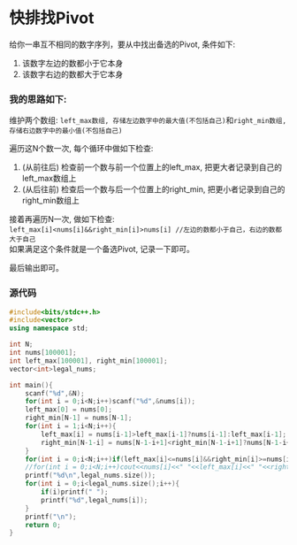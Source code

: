 # 快排找Pivot
  
给你一串互不相同的数字序列，要从中找出备选的Pivot, 条件如下:  
1. 该数字左边的数都小于它本身  
2. 该数字右边的数都大于它本身  
  
### 我的思路如下:  

维护两个数组: ```left_max数组, 存储左边数字中的最大值(不包括自己)```和```right_min数组, 存储右边数字中的最小值(不包括自己)```  
  
遍历这N个数一次, 每个循环中做如下检查:  
1. (从前往后) 检查前一个数与前一个位置上的left_max, 把更大者记录到自己的left_max数组上  
2. (从后往前) 检查后一个数与后一个位置上的right_min, 把更小者记录到自己的right_min数组上  
  
接着再遍历N一次, 做如下检查:  
```left_max[i]<nums[i]&&right_min[i]>nums[i] //左边的数都小于自己，右边的数都大于自己```  
如果满足这个条件就是一个备选Pivot, 记录一下即可。  
  
最后输出即可。
  
### 源代码
```c++
#include<bits/stdc++.h>
#include<vector>
using namespace std;

int N;
int nums[100001];
int left_max[100001], right_min[100001];
vector<int>legal_nums;

int main(){
    scanf("%d",&N);
    for(int i = 0;i<N;i++)scanf("%d",&nums[i]);
    left_max[0] = nums[0];
    right_min[N-1] = nums[N-1];
    for(int i = 1;i<N;i++){
        left_max[i] = nums[i-1]>left_max[i-1]?nums[i-1]:left_max[i-1];
        right_min[N-1-i] = nums[N-1-i+1]<right_min[N-1-i+1]?nums[N-1-i+1]:right_min[N-1-i+1];
    }
    for(int i = 0;i<N;i++)if(left_max[i]<=nums[i]&&right_min[i]>=nums[i])legal_nums.push_back(nums[i]);
    //for(int i = 0;i<N;i++)cout<<nums[i]<<" "<<left_max[i]<<" "<<right_min[i]<<endl;//调试用
    printf("%d\n",legal_nums.size());
    for(int i = 0;i<legal_nums.size();i++){
        if(i)printf(" ");
        printf("%d",legal_nums[i]);
    }
    printf("\n");
    return 0;
}
```
